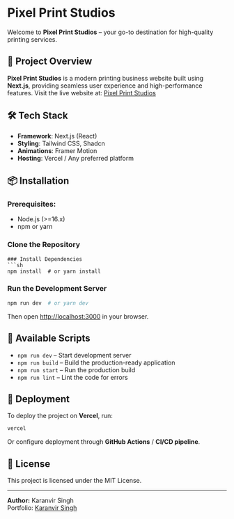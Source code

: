 
# Pixel Print Studios

Welcome to **Pixel Print Studios** – your go-to destination for high-quality printing services.


## 🚀 Project Overview
**Pixel Print Studios** is a modern printing business website built using **Next.js**, providing seamless user experience and high-performance features. Visit the live website at: [Pixel Print Studios](https://pixelprintstudios.in/)

## 🛠️ Tech Stack
- **Framework**: Next.js (React)
- **Styling**: Tailwind CSS, Shadcn
- **Animations**: Framer Motion
- **Hosting**: Vercel / Any preferred platform


## 📦 Installation
### Prerequisites:
- Node.js (>=16.x)
- npm or yarn

### Clone the Repository
```
### Install Dependencies
```sh
npm install  # or yarn install
```

### Run the Development Server
```sh
npm run dev  # or yarn dev
```
Then open [http://localhost:3000](http://localhost:3000) in your browser.

## 🔧 Available Scripts
- `npm run dev` – Start development server
- `npm run build` – Build the production-ready application
- `npm run start` – Run the production build
- `npm run lint` – Lint the code for errors

## 🚀 Deployment
To deploy the project on **Vercel**, run:
```sh
vercel
```
Or configure deployment through **GitHub Actions** / **CI/CD pipeline**.

## 📜 License
This project is licensed under the MIT License.

---

**Author:** Karanvir Singh  
Portfolio: [Karanvir Singh](https://karanvirsingh011998.github.io/portfolio/)

